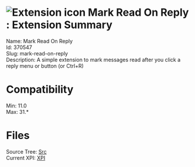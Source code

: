 # ![Extension icon](https://addons.thunderbird.net/user-media/addon_icons/370/370547-64.png?modified=1338492643) Mark Read On Reply : Extension Summary

Name: Mark Read On Reply  
Id: 370547  
Slug: mark-read-on-reply  
Description: A simple extension to mark messages read after you click a reply menu or button (or Ctrl+R)
  

# Compatibility
Min: 11.0  
Max: 31.*  

# Files

Source Tree: [Src](C:/Dev/Thunderbird/ThunderKdB/xall/xOther/370547-mark-read-on-reply/src)  
Current XPI: [XPI](C:/Dev/Thunderbird/ThunderKdB/xall/xOther/370547-mark-read-on-reply/xpi)  



